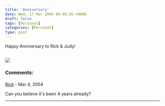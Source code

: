 ```yaml
---
title: 'Anniversary'
date: Wed, 17 Mar 2004 09:49:36 +0000
draft: false
tags: [Personal]
categories: [Personal]
type: post
---
```


Happy Anniversary to Rick & Judy!

![](http://jroller.com/resources/jmrodri/shamrock.jpg)
---
### Comments:
####
[Rick]( "") - <time datetime="2004-03-18 06:39:36">Mar 4, 2004</time>

Can you believe it's been 4 years already?
<hr />

